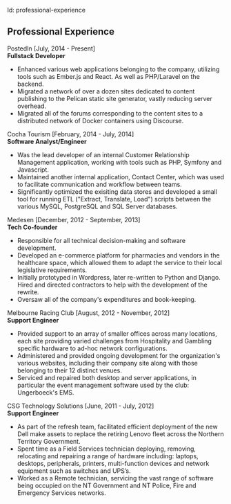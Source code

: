Id: professional-experience

## Professional Experience

PostedIn [July, 2014 - Present]  
**Fullstack Developer**  
* Enhanced various web applications belonging to the company, utilizing tools such as Ember.js and React. As well as PHP/Laravel on the backend.
* Migrated a network of over a dozen sites dedicated to content publishing to the Pelican static site generator, vastly reducing server overhead.
* Migrated all of the forums corresponding to the content sites to a distributed network of Docker containers using Discourse.

Cocha Tourism [February, 2014 - July, 2014]  
**Software Analyst/Engineer**  
* Was the lead developer of an internal Customer Relationship Management application, working with tools such as PHP, Symfony and Javascript.
* Maintained another internal application, Contact Center, which was used to facilitate communication and workflow between teams.
* Significantly optimized the exisiting data stores and developed a small tool for running ETL ("Extract, Translate, Load") scripts between the various MySQL, PostgreSQL and SQL Server databases.

Medesen [December, 2012 - September, 2013]  
**Tech Co-founder**  
* Responsible for all technical decision-making and software development.
* Developed an e-commerce platform for pharmacies and vendors in the healthcare space, which allowed them to adapt the service to their local legislative requirements.
* Initially prototyped in Wordpress, later re-written to Python and Django. Hired and directed contractors to help with the development of the rewrite.
* Oversaw all of the company's expenditures and book-keeping.

Melbourne Racing Club [August, 2012 - November, 2012]  
**Support Engineer**  
* Provided support to an array of smaller offices across many locations, each site providing varied challenges from Hospitality and Gambling specific hardware to ad-hoc network configurations.
* Administered and provided ongoing development for the organization's various websites, including their company site along with those belonging to their 12 distinct venues.
* Serviced and repaired both desktop and server applications, in particular the event management software used by the club: Ungerboeck's EMS.

CSG Technology Solutions [June, 2011 - July, 2012]  
**Support Engineer**  
* As part of the refresh team, facilitated efficient deployment of the new Dell make assets to replace the retiring Lenovo fleet across the Northern Territory Government.
* Spent time as a Field Services technician deploying, removing, relocating and repairing a range of hardware including: laptops, desktops, peripherals, printers, multi-function devices and network equipment such as switches and UPS’s.
* Worked as a Remote technician, servicing the vast range of software being occupied on the NT Government and NT Police, Fire and Emergency Services networks.
